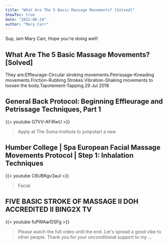 ```yaml
---
title: "What Are The 5 Basic Massage Movements? [Solved]"
ShowToc: true 
date: "2022-06-24"
author: "Mary Carr" 
---
```


Sup, iam Mary Carr, Hope you're doing well!
## What Are The 5 Basic Massage Movements? [Solved]
 They are:Effleurage-Circular stroking movements.Petrissage-Kneading movements.Friction-Rubbing Strokes.Vibration-Shaking movements to loosen the body.Tapotement-Tapping.29 Jul 2018

## General Back Protocol: Beginning Effleurage and Petrissage Techniques, Part 1
{{< youtube G7VV-AFiRwU >}}
>Apply at The Soma Institute to jumpstart a new 

## Humber College | Spa European Facial Massage Movements Protocol | Step 1: Inhalation Techniques
{{< youtube C6UBKgv3auI >}}
>Facial 

## FIVE BASIC STROKE OF MASSAGE II DOH ACCREDITED II BING2X TV
{{< youtube fuPWAarDSFg >}}
>Please watch the full video until the end. Let's spread a good vibe to other people. Thank you for your unconditional support to my ...

